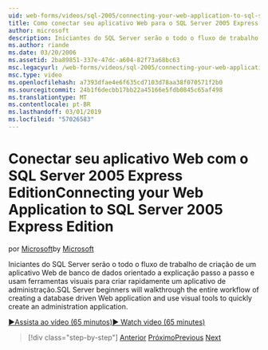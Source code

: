 ```yaml
---
uid: web-forms/videos/sql-2005/connecting-your-web-application-to-sql-server-2005-express-edition
title: Como conectar seu aplicativo Web para o SQL Server 2005 Express Edition | Microsoft Docs
author: microsoft
description: Iniciantes do SQL Server serão o todo o fluxo de trabalho de criação de um aplicativo Web de banco de dados orientado a explicação passo a passo e usam ferramentas visuais para criar rapidamente um administrat...
ms.author: riande
ms.date: 03/20/2006
ms.assetid: 2ba89851-337e-47dc-a604-82f73a68bc63
msc.legacyurl: /web-forms/videos/sql-2005/connecting-your-web-application-to-sql-server-2005-express-edition
msc.type: video
ms.openlocfilehash: a7393dfae4e6f635cd7103d78aa38f070571f2b0
ms.sourcegitcommit: 24b1f6decbb17bb22a45166e5fdb0845c65af498
ms.translationtype: MT
ms.contentlocale: pt-BR
ms.lasthandoff: 03/01/2019
ms.locfileid: "57026583"
---
```

<a name="connecting-your-web-application-to-sql-server-2005-express-edition"></a><span data-ttu-id="d71b0-103">Conectar seu aplicativo Web com o SQL Server 2005 Express Edition</span><span class="sxs-lookup"><span data-stu-id="d71b0-103">Connecting your Web Application to SQL Server 2005 Express Edition</span></span>
====================
<span data-ttu-id="d71b0-104">por [Microsoft](https://github.com/microsoft)</span><span class="sxs-lookup"><span data-stu-id="d71b0-104">by [Microsoft](https://github.com/microsoft)</span></span>

<span data-ttu-id="d71b0-105">Iniciantes do SQL Server serão o todo o fluxo de trabalho de criação de um aplicativo Web de banco de dados orientado a explicação passo a passo e usam ferramentas visuais para criar rapidamente um aplicativo de administração.</span><span class="sxs-lookup"><span data-stu-id="d71b0-105">SQL Server beginners will walkthrough the entire workflow of creating a database driven Web application and use visual tools to quickly create an administration application.</span></span>

[<span data-ttu-id="d71b0-106">&#9654;Assista ao vídeo (65 minutos)</span><span class="sxs-lookup"><span data-stu-id="d71b0-106">&#9654; Watch video (65 minutes)</span></span>](https://channel9.msdn.com/Blogs/ASP-NET-Site-Videos/connecting-your-web-application-to-sql-server-2005-express-edition)

> [!div class="step-by-step"]
> <span data-ttu-id="d71b0-107">[Anterior](understanding-security-and-network-connectivity.md)
> [Próximo](using-sql-server-management-studio.md)</span><span class="sxs-lookup"><span data-stu-id="d71b0-107">[Previous](understanding-security-and-network-connectivity.md)
[Next](using-sql-server-management-studio.md)</span></span>
